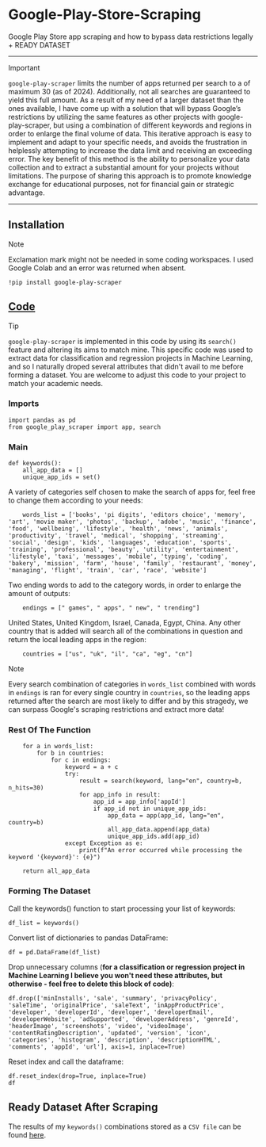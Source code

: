 # Google-Play-Store-Scraping
Google Play Store app scraping and how to bypass data restrictions legally + READY DATASET

--------------------------------------------------------------------------------------------------------------------------------

> [!IMPORTANT]
> `google-play-scraper` limits the number of apps returned per search to a of maximum 30 (as of 2024). Additionally, not all searches are guaranteed to yield this full amount. As a result of my need of a larger dataset than the ones available, I have come up with a solution that will bypass Google’s restrictions by utilizing the same features as other projects with google-play-scraper, but using a combination of different keywords and regions in order to enlarge the final volume of data. This iterative approach is easy to implement and adapt to your specific needs, and avoids the frustration in helplessly attempting to increase the data limit and receiving an exceeding error. The key benefit of this method is the ability to personalize your data collection and to extract a substantial amount for your projects without limitations. The purpose of sharing this approach is to promote knowledge exchange for educational purposes, not for financial gain or strategic advantage.

--------------------------------------------------------------------------------------------------------------------------------

## Installation

> [!NOTE]
> Exclamation mark might not be needed in some coding workspaces. I used Google Colab and an error was returned when absent.
```
!pip install google-play-scraper
```
## [Code](google-play-scraper.py)

> [!TIP]
> `google-play-scraper` is implemented in this code by using its `search()` feature and altering its aims to match mine. This specific code was used to extract data for classification and regression projects in Machine Learning, and so I naturally droped several attributes that didn't avail to me before forming a dataset. You are welcome to adjust this code to your project to match your academic needs. 


### Imports
```
import pandas as pd
from google_play_scraper import app, search
```

### Main
```
def keywords():
    all_app_data = []
    unique_app_ids = set()
```

A variety of categories self chosen to make the search of apps for, feel free to change them according to your needs:
```
    words_list = ['books', 'pi digits', 'editors choice', 'memory', 'art', 'movie maker', 'photos', 'backup', 'adobe', 'music', 'finance', 'food', 'wellbeing', 'lifestyle', 'health', 'news', 'animals', 'productivity', 'travel', 'medical', 'shopping', 'streaming', 'social', 'design', 'kids', 'languages', 'education', 'sports', 'training', 'professional', 'beauty', 'utility', 'entertainment', 'lifestyle', 'taxi', 'messages', 'mobile', 'typing', 'coding', 'bakery', 'mission', 'farm', 'house', 'family', 'restaurant', 'money', 'managing', 'flight', 'train', 'car', 'race', 'website']
```
Two ending words to add to the category words, in order to enlarge the amount of outputs:
```
    endings = [" games", " apps", " new", " trending"]
```
United States, United Kingdom, Israel, Canada, Egypt, China. Any other country that is added will search all of the combinations in question and return the local leading apps in the region:
```
    countries = ["us", "uk", "il", "ca", "eg", "cn"]
```
> [!NOTE]
>Every search combination of categories in `words_list` combined with words in `endings` is ran for every single country in `countries`, so the leading apps returned after the search are most likely to differ and by this stragedy, we can surpass Google's scraping restrictions and extract more data!

### Rest Of The Function
```
    for a in words_list:
        for b in countries:
            for c in endings:
                keyword = a + c
                try:
                    result = search(keyword, lang="en", country=b, n_hits=30)
                    for app_info in result:
                        app_id = app_info['appId']
                        if app_id not in unique_app_ids:
                            app_data = app(app_id, lang="en", country=b)
                            all_app_data.append(app_data)
                            unique_app_ids.add(app_id)
                except Exception as e:
                    print(f"An error occurred while processing the keyword '{keyword}': {e}")

    return all_app_data
```

### Forming The Dataset

Call the keywords() function to start processing your list of keywords:
```
df_list = keywords()
```
Convert list of dictionaries to pandas DataFrame:
```
df = pd.DataFrame(df_list)
```
Drop unnecessary columns (**for a classification or regression project in Machine Learning I believe you won't need these attributes, but otherwise - feel free to delete this block of code)**:
```
df.drop(['minInstalls', 'sale', 'summary', 'privacyPolicy', 'saleTime', 'originalPrice', 'saleText', 'inAppProductPrice', 'developer', 'developerId', 'developer', 'developerEmail', 'developerWebsite', 'adSupported', 'developerAddress', 'genreId', 'headerImage', 'screenshots', 'video', 'videoImage', 'contentRatingDescription', 'updated', 'version', 'icon', 'categories', 'histogram', 'description', 'descriptionHTML', 'comments', 'appId', 'url'], axis=1, inplace=True)
```
Reset index and call the dataframe:
```
df.reset_index(drop=True, inplace=True)  
df
```

## Ready Dataset After Scraping 
The results of my `keywords()` combinations stored as a `CSV file` can be found [here](GooglePlayData.csv).


